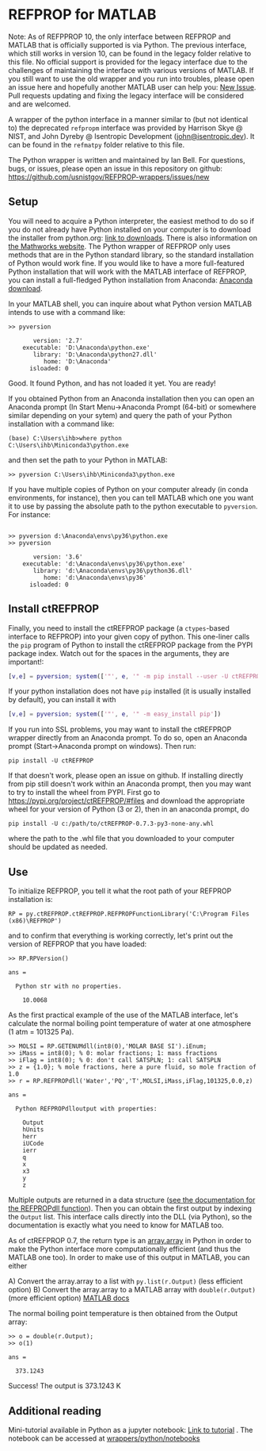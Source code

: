 
# REFPROP for MATLAB

Note: As of REFPPROP 10, the only interface between REFPROP and MATLAB that is officially supported is via Python.  The previous interface, which still works in version 10, can be found in the legacy folder relative to this file.  No official support is provided for the legacy interface due to the challenges of maintaining the interface with various versions of MATLAB.  If you still want to use the old wrapper and you run into troubles, please open an issue here and hopefully another MATLAB user can help you: [New Issue](https://github.com/usnistgov/REFPROP-wrappers/issues/new).  Pull requests updating and fixing the legacy interface will be considered and are welcomed.

A wrapper of the python interface in a manner similar to (but not identical to) the deprecated ``refpropm`` interface was provided by Harrison Skye @ NIST, and John Dyreby @ Isentropic Development (john@isentropic.dev). It can be found in the ``refmatpy`` folder relative to this file.

The Python wrapper is written and maintained by Ian Bell.  For questions, bugs, or issues, please open an issue in this repository on github: https://github.com/usnistgov/REFPROP-wrappers/issues/new

## Setup

You will need to acquire a Python interpreter, the easiest method to do so if you do not already have Python installed on your computer is to download the installer from python.org: [link to downloads](https://www.python.org/downloads/).  There is also information on [the Mathworks website](https://www.mathworks.com/help/matlab/matlab_external/install-supported-python-implementation.html).  The Python wrapper of REFPROP only uses methods that are in the Python standard library, so the standard installation of Python would work fine.  If you would like to have a more full-featured Python installation that will work with the MATLAB interface of REFPROP, you can install a full-fledged Python installation from Anaconda: [Anaconda download](https://www.anaconda.com/download/).

In your MATLAB shell, you can inquire about what Python version MATLAB intends to use with a command like:

```
>> pyversion

       version: '2.7'
    executable: 'D:\Anaconda\python.exe'
       library: 'D:\Anaconda\python27.dll'
          home: 'D:\Anaconda'
      isloaded: 0
```
Good.  It found Python, and has not loaded it yet.  You are ready!

If you obtained Python from an Anaconda installation then you can open an Anaconda prompt (In Start Menu->Anaconda Prompt (64-bit) or somewhere similar depending on your sytem) and query the path of your Python installation with a command like:
```
(base) C:\Users\ihb>where python
C:\Users\ihb\Miniconda3\python.exe
```
and then set the path to your Python in MATLAB:
```
>> pyversion C:\Users\ihb\Miniconda3\python.exe
```

If you have multiple copies of Python on your computer already (in conda environments, for instance), then you can tell MATLAB which one you want it to use by passing the absolute path to the python executable to ``pyversion``.  For instance:

```

>> pyversion d:\Anaconda\envs\py36\python.exe
>> pyversion

       version: '3.6'
    executable: 'd:\Anaconda\envs\py36\python.exe'
       library: 'd:\Anaconda\envs\py36\python36.dll'
          home: 'd:\Anaconda\envs\py36'
      isloaded: 0
```

## Install ctREFPROP

Finally, you need to install the ctREFPROP package (a ``ctypes``-based interface to REFPROP) into your given copy of python.  This one-liner calls the ``pip`` program of Python to install the ctREFPROP package from the PYPI package index.  Watch out for the spaces in the arguments, they are important!:
``` MATLAB
[v,e] = pyversion; system(['"', e, '" -m pip install --user -U ctREFPROP'])
```

If your python installation does not have ``pip`` installed (it is usually installed by default), you can install it with
``` MATLAB
[v,e] = pyversion; system(['"', e, '" -m easy_install pip'])
```

If you run into SSL problems, you may want to install the ctREFPROP wrapper directly from an Anaconda prompt. To do so, open an Anaconda prompt (Start->Anaconda prompt on windows).  Then run:
``` 
pip install -U ctREFPROP
```
If that doesn't work, please open an issue on github.  If installing directly from pip still doesn't work within an Anaconda prompt, then you may want to try to install the wheel from PYPI.  First go to https://pypi.org/project/ctREFPROP/#files and download the appropriate wheel for your version of Python (3 or 2), then in an anaconda prompt, do
```
pip install -U c:/path/to/ctREFPROP-0.7.3-py3-none-any.whl
```
where the path to the .whl file that you downloaded to your computer should be updated as needed.

## Use

To initialize REFPROP, you tell it what the root path of your REFPROP installation is:
```
RP = py.ctREFPROP.ctREFPROP.REFPROPFunctionLibrary('C:\Program Files (x86)\REFPROP')
```
and to confirm that everything is working correctly, let's print out the version of REFPROP that you have loaded:
```
>> RP.RPVersion()

ans = 

  Python str with no properties.

    10.0068
```
As the first practical example of the use of the MATLAB interface, let's calculate the normal boiling point temperature of water at one atmosphere (1 atm = 101325 Pa). 

```
>> MOLSI = RP.GETENUMdll(int8(0),'MOLAR BASE SI').iEnum;
>> iMass = int8(0); % 0: molar fractions; 1: mass fractions
>> iFlag = int8(0); % 0: don't call SATSPLN; 1: call SATSPLN
>> z = {1.0}; % mole fractions, here a pure fluid, so mole fraction of 1.0
>> r = RP.REFPROPdll('Water','PQ','T',MOLSI,iMass,iFlag,101325,0.0,z)

ans = 

  Python REFPROPdlloutput with properties:

    Output
    hUnits
    herr
    iUCode
    ierr
    q
    x
    x3
    y
    z
```
Multiple outputs are returned in a data structure ([see the documentation for the REFPROPdll function](http://refprop-docs.readthedocs.io/en/latest/DLL/high_level.html#f/_/REFPROPdll)).  Then you can obtain the first output by indexing the ``Output`` list.  This interface calls directly into the DLL (via Python), so the documentation is exactly what you need to know for MATLAB too.

As of ctREFPROP 0.7, the return type is an [array.array](https://docs.python.org/3/library/array.html) in Python in order to make the Python interface more computationally efficient (and thus the MATLAB one too).  In order to make use of this output in MATLAB, you can either 

A) Convert the array.array to a list with ``py.list(r.Output)`` (less efficient option)
B) Convert the array.array to a MATLAB array with ``double(r.Output)`` (more efficient option) [MATLAB docs](https://www.mathworks.com/help/matlab/matlab_external/handling-data-returned-from-python.html)

The normal boiling point temperature is then obtained from the Output array:
```
>> o = double(r.Output);
>> o(1)

ans =

  373.1243
```

Success! The output is 373.1243 K

## Additional reading

Mini-tutorial available in Python as a jupyter notebook: [Link to tutorial](https://nbviewer.jupyter.org/github/usnistgov/REFPROP-wrappers/blob/master/wrappers/python/notebooks/Tutorial.ipynb) .  The notebook can be accessed at [wrappers/python/notebooks](https://github.com/usnistgov/REFPROP-wrappers/tree/master/wrappers/python/notebooks)
